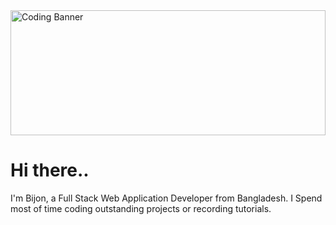 <div style="object-fit:cover">
  <img src="https://www.epitech-it.es/wp-content/uploads/2022/07/danial-igdery-FCHlYvR5gJI-unsplash.jpg" alt="Coding Banner" style="width:100%; max-height:200px; object-fit:cover;">
</div>

<h1>Hi there..</h1>
<p style="margin-top:10px">I'm Bijon, a Full Stack Web Application Developer from  Bangladesh. I Spend most of time coding outstanding projects or recording tutorials.</p>

